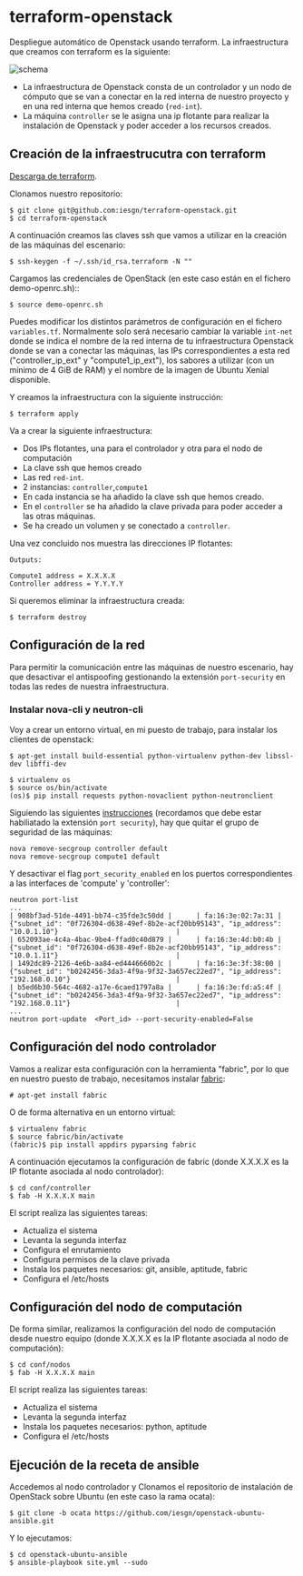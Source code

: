 # terraform-openstack

Despliegue automático de Openstack usando terraform. La infraestructura que creamos con terraform es la siguiente:

![schema](https://github.com/iesgn/terraform-openstack/raw/escenario2/img/tos.png)

* La infraestructura de Openstack consta de un controlador y un nodo
  de cómputo que se van a conectar en la red interna de nuestro
  proyecto y en una red interna que hemos creado (`red-int`).
* La máquina `controller` se le asigna una ip flotante para realizar
  la instalación de Openstack y poder acceder a los recursos creados.

## Creación de la infraestrucutra con terraform

[Descarga de terraform](https://www.terraform.io/downloads.html).

Clonamos nuestro repositorio:

	$ git clone git@github.com:iesgn/terraform-openstack.git
	$ cd terraform-openstack

A continuación creamos las claves ssh que vamos a utilizar en la
creación de las máquinas del escenario:

	$ ssh-keygen -f ~/.ssh/id_rsa.terraform -N ""

Cargamos las credenciales de OpenStack (en este caso están en el
fichero demo-openrc.sh)::

	$ source demo-openrc.sh

Puedes modificar los distintos parámetros de configuración en el
fichero `variables.tf`. Normalmente solo será necesario cambiar la
variable `int-net` donde se indica el nombre de la red interna de tu
infraestructura Openstack donde se van a conectar las máquinas, las
IPs correspondientes a esta red ("controller_ip_ext" y
"compute1_ip_ext"), los sabores a utilizar (con un mínimo de 4 GiB de
RAM) y el nombre de la imagen de Ubuntu Xenial disponible.

Y creamos la infraestructura con la siguiente instrucción:

	$ terraform apply

Va a crear la siguiente infraestructura:

* Dos IPs flotantes, una para el controlador y otra para el nodo de
  computación
* La clave ssh que hemos creado
* Las red `red-int`.
* 2 instancias: `controller`,`compute1`
* En cada instancia se ha añadido la clave ssh que hemos creado.
* En el `controller` se ha añadido la clave privada para poder acceder
  a las otras máquinas.
* Se ha creado un volumen y se conectado a `controller`.

Una vez concluido nos muestra las direcciones IP flotantes:

    Outputs:

    Compute1 address = X.X.X.X
    Controller address = Y.Y.Y.Y

Si queremos eliminar la infraestructura creada:

	$ terraform destroy

## Configuración de la red

Para permitir la comunicación entre las máquinas de nuestro escenario,
hay que desactivar el antispoofing gestionando la extensión
`port-security` en todas las redes de nuestra infraestructura.

### Instalar nova-cli y neutron-cli

Voy a crear un entorno virtual, en mi puesto de trabajo, para instalar los clientes de openstack:

	$ apt-get install build-essential python-virtualenv python-dev libssl-dev libffi-dev

	$ virtualenv os
	$ source os/bin/activate
	(os)$ pip install requests python-novaclient python-neutronclient

Siguiendo las siguientes
[instrucciones](https://wiki.openstack.org/wiki/Neutron/ML2PortSecurityExtensionDriver)
(recordamos que debe estar habiliatado la extensión `port security`),
hay que quitar el grupo de seguridad de las máquinas:

	nova remove-secgroup controller default
	nova remove-secgroup compute1 default


Y desactivar el flag `port_security_enabled` en los puertos
correspondientes a las interfaces de 'compute' y 'controller':

	neutron port-list
	...	
	| 908bf3ad-51de-4491-bb74-c35fde3c50dd |      | fa:16:3e:02:7a:31 | {"subnet_id": "0f726304-d638-49ef-8b2e-acf20bb95143", "ip_address": "10.0.1.10"}                             |
	| 652093ae-4c4a-4bac-9be4-ffad0c40d879 |      | fa:16:3e:4d:b0:4b | {"subnet_id": "0f726304-d638-49ef-8b2e-acf20bb95143", "ip_address": "10.0.1.11"}                             |
	| 1492dc89-2126-4e6b-aa84-ed4446660b2c |      | fa:16:3e:3f:38:00 | {"subnet_id": "b0242456-3da3-4f9a-9f32-3a657ec22ed7", "ip_address": "192.168.0.10"}                          |
	| b5ed6b30-564c-4682-a17e-6caed1797a8a |      | fa:16:3e:fd:a5:4f | {"subnet_id": "b0242456-3da3-4f9a-9f32-3a657ec22ed7", "ip_address": "192.168.0.11"}                          |
	...
	neutron port-update  <Port_id> --port-security-enabled=False


## Configuración del nodo controlador

Vamos a realizar esta configuración con la herramienta "fabric", por lo que en nuestro puesto de trabajo, necesitamos instalar [fabric](http://www.fabfile.org/):

	# apt-get install fabric

O de forma alternativa en un entorno virtual:

	$ virtualenv fabric
	$ source fabric/bin/activate
	(fabric)$ pip install appdirs pyparsing fabric  

A continuación ejecutamos la configuración de fabric (donde X.X.X.X es
la IP flotante asociada al nodo controlador):

	$ cd conf/controller
	$ fab -H X.X.X.X main

El script realiza las siguientes tareas:

* Actualiza el sistema
* Levanta la segunda interfaz
* Configura el enrutamiento 
* Configura permisos de la clave privada
* Instala los paquetes necesarios: git, ansible, aptitude, fabric
* Configura el /etc/hosts

## Configuración del nodo de computación

De forma similar, realizamos la configuración del nodo de computación
desde nuestro equipo (donde X.X.X.X es la IP flotante asociada al nodo
de computación): 

	$ cd conf/nodos
	$ fab -H X.X.X.X main

El script realiza las siguientes tareas:

* Actualiza el sistema
* Levanta la segunda interfaz
* Instala los paquetes necesarios: python, aptitude
* Configura el /etc/hosts

## Ejecución de la receta de ansible

Accedemos al nodo controlador y Clonamos el repositorio de instalación
de OpenStack sobre Ubuntu (en este caso la rama ocata):

	$ git clone -b ocata https://github.com/iesgn/openstack-ubuntu-ansible.git
	
Y lo ejecutamos:

	$ cd openstack-ubuntu-ansible
	$ ansible-playbook site.yml --sudo

<!-- ## Acceder a horizon a través de `cliente` -->

<!-- Vamos a instalar un proxy inverso en `cliente` con apache2, para ello: -->

<!-- 	$ apt-get install apache2 -->

<!-- 	$ a2enmod proxy -->
<!-- 	$ a2enmod proxy_wstunnel -->
<!-- 	$ a2enmod proxy_http -->

<!-- Y el fichero de configuración `/etc/apache2/sites-available/000-default`: -->

<!-- 	<VirtualHost *:80> -->
<!--     #ServerName publicdomin.name -->
<!--     ProxyPreserveHost On -->
<!--     ProxyPass / http://192.168.1.101/ -->
<!--     ProxyPassReverse / http://192.168.1.101/ -->

<!-- 	</VirtualHost> -->

<!-- 	<VirtualHost *:6080> -->
<!--     #ServerName publicdomain.name -->
<!--     ProxyPreserveHost On -->
<!--     ProxyRequests On -->
<!--     ProxyPass /websockify ws://192.168.1.101:6080/websockify  retry=3 -->
<!--     ProxyPass / http://192.168.1.101:6080/ retry=1 -->
<!--     ProxyPassReverse / http://192.168.1.101:6080/ retry=1 -->
<!-- 	</VirtualHost> -->

<!-- 	$ service apache2 restart -->

<!-- Para más información:[https://ask.openstack.org/en/question/7102/connecting-vnc-from-wan-behind-a-apache-246-proxy/](https://ask.openstack.org/en/question/7102/connecting-vnc-from-wan-behind-a-apache-246-proxy/). -->
